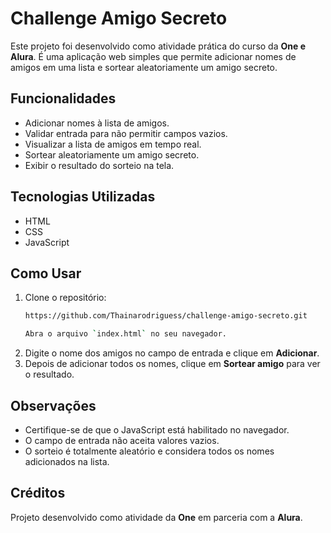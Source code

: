 # Challenge Amigo Secreto

Este projeto foi desenvolvido como atividade prática do curso da **One e Alura**. É uma aplicação web simples que permite adicionar nomes de amigos em uma lista e sortear aleatoriamente um amigo secreto.

## Funcionalidades

- Adicionar nomes à lista de amigos.
- Validar entrada para não permitir campos vazios.
- Visualizar a lista de amigos em tempo real.
- Sortear aleatoriamente um amigo secreto.
- Exibir o resultado do sorteio na tela.

## Tecnologias Utilizadas

- HTML
- CSS
- JavaScript

## Como Usar

1. Clone o repositório:
   ```bash
   https://github.com/Thainarodriguess/challenge-amigo-secreto.git

   Abra o arquivo `index.html` no seu navegador.
2. Digite o nome dos amigos no campo de entrada e clique em **Adicionar**.
3. Depois de adicionar todos os nomes, clique em **Sortear amigo** para ver o resultado.

## Observações

- Certifique-se de que o JavaScript está habilitado no navegador.
- O campo de entrada não aceita valores vazios.
- O sorteio é totalmente aleatório e considera todos os nomes adicionados na lista.

## Créditos

Projeto desenvolvido como atividade da **One** em parceria com a **Alura**.
